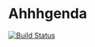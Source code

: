 # Ahhhgenda

[![Build Status](https://travis-ci.org/codehangar/agenda-codehangar.svg?branch=master)](https://travis-ci.org/codehangar/agenda-codehangar)



